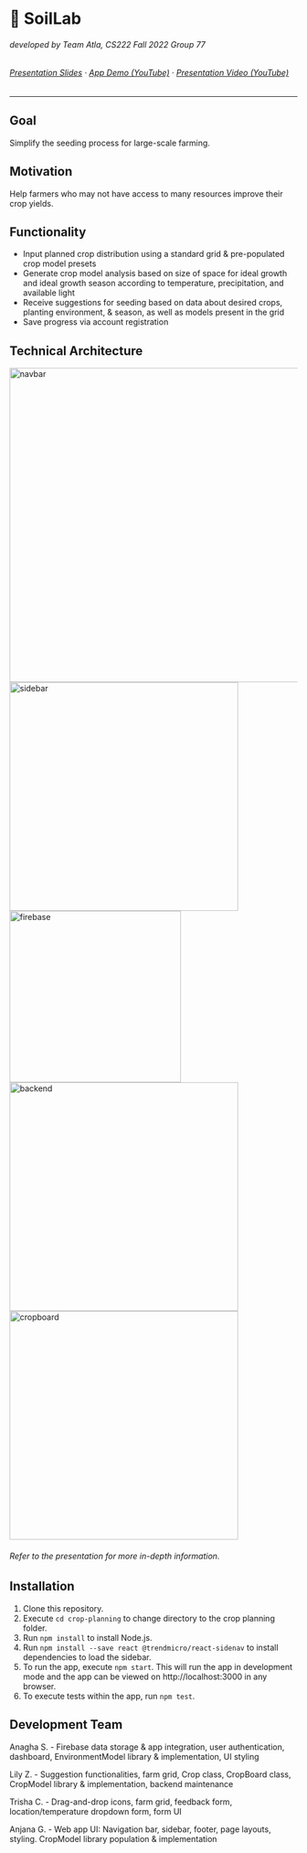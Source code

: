 # :seedling: SoilLab
###### developed by Team Atla, CS222 Fall 2022 Group 77
###### [Presentation Slides](https://bit.ly/team-atla-cs222) · [App Demo (YouTube)](https://www.youtube.com/watch?v=cA-NzZy-1nY) · [Presentation Video (YouTube)](https://youtu.be/CCxbg2uZWBI)
- - - 
## Goal
Simplify the seeding process for large-scale farming. 

## Motivation
Help farmers who may not have access to many resources improve their crop yields.

## Functionality
- Input planned crop distribution using a standard grid & pre-populated crop model presets
- Generate crop model analysis based on size of space for ideal growth and ideal growth season according to temperature, precipitation, and available light
- Receive suggestions for seeding based on data about desired crops, planting environment, & season, as well as models present in the grid
- Save progress via account registration

## Technical Architecture 
<img width="550" alt="navbar" src="https://user-images.githubusercontent.com/90294056/206100461-9d295925-8848-427a-84d1-37cbf4bce68c.png">
<img width="400" alt="sidebar" src="https://user-images.githubusercontent.com/90294056/206100478-29644cca-8013-4f8c-a0ff-595a96c0ba82.png">
<img width="300" alt="firebase" src="https://user-images.githubusercontent.com/90294056/206100499-235e4ded-6d04-48b3-878f-457956d295d7.png">
<img width="400" alt="backend" src="https://user-images.githubusercontent.com/90294056/206100714-79a3bb58-87e7-49a2-88dd-5f443b1b767d.png">
<img width="400" alt="cropboard" src="https://user-images.githubusercontent.com/90294056/206100832-b1e70a6f-b02c-42a4-953b-4a1caafee381.png">

###### Refer to the presentation for more in-depth information.
## Installation
1. Clone this repository.
2. Execute `cd crop-planning` to change directory to the crop planning folder.
3. Run `npm install` to install Node.js.
4. Run `npm install --save react @trendmicro/react-sidenav` to install dependencies to load the sidebar.
5. To run the app, execute `npm start`. This will run the app in development mode and the app can be viewed on http://localhost:3000 in any browser.
6. To execute tests within the app, run `npm test`.

## Development Team
Anagha S. - Firebase data storage & app integration, user authentication, dashboard, EnvironmentModel library & implementation, UI styling

Lily Z. - Suggestion functionalities, farm grid, Crop class, CropBoard class, CropModel library & implementation, backend maintenance

Trisha C. - Drag-and-drop icons, farm grid, feedback form, location/temperature dropdown form, form UI

Anjana G. - Web app UI: Navigation bar, sidebar, footer, page layouts, styling. CropModel library population & implementation

